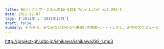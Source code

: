 ```yaml
---
title: 石川・ホンマ・ぶるんのBe-SIDE Your Life! vol.292-1
date: 2011-12-07
tags: ['2011年', '2011年12月']
draft: false
summary: そろそろ、みなみないわゆる年末進行の季節へ・・・しかし、正月のスケジュール（仕事ね）がズバズバ出てきているのは！！？？NAMAE
---
```


http://project-phi.ddo.jp/ishikawa/ishikawa292_1.mp3
